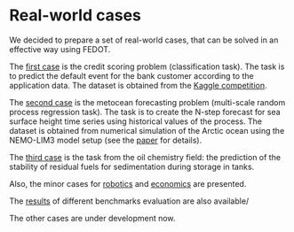# Real-world cases

We decided to prepare a set of real-world cases, that can be solved in an effective way using FEDOT.

The [first case](/FEDOT.Docs/real_cases/credit-scoring) is the credit scoring problem (classification task). The task is to predict the default event for the bank customer according to the application data.
The dataset is obtained from the [Kaggle competition](https://www.kaggle.com/c/GiveMeSomeCredit).  

The [second case](/FEDOT.Docs/real_cases/metocean-forecasting) is the metocean forecasting problem (multi-scale random process regression task).
The task is to create the N-step forecast for sea surface height time series using historical values of the process.
The dataset is obtained from numerical simulation of the Arctic ocean using the NEMO-LIM3 model setup (see the [paper](https://www.sciencedirect.com/science/article/abs/pii/S1463500318301410) for details).

The [third case](/FEDOT.Docs/real_cases/oil-chemistry) is the task from the oil chemistry field: the prediction of the stability of residual fuels for sedimentation during storage in tanks.

Also, the minor cases for [robotics](/FEDOT.Docs/real_cases/robotics) and [economics](/FEDOT.Docs/real_cases/economics) are presented.

The [results](/FEDOT.Docs/real_cases/benchmarks) of different benchmarks evaluation are also available/


The other cases are under development now.

